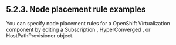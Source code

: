 ## 5.2.3. Node placement rule examples

You can specify node placement rules for a OpenShift Virtualization component by editing a Subscription , HyperConverged , or HostPathProvisioner object.

